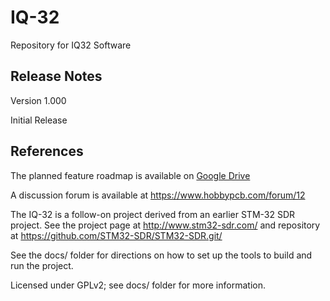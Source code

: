 <!DOCTYPE html>
<html>
<head>
</head>
<body>
<h1>IQ-32</h1>

Repository for IQ32 Software

<h2>Release Notes</h2>

Version 1.000

Initial Release

<h2>References</h2>

<p>The planned feature roadmap is available on <a href="https://docs.google.com/spreadsheets/d/1dniDwJ8p-mtiK3zLaTuqQ21Pwy5nzgg4l7fU6WvkZ6c">Google Drive</a></p>

<p>A discussion forum is available at <a href="https://www.hobbypcb.com/forum/12">https://www.hobbypcb.com/forum/12</a></p>

<p>The IQ-32 is a follow-on project derived from an earlier STM-32 SDR project. See the project page at <a href="http://www.stm32-sdr.com/">http://www.stm32-sdr.com/</a> and repository at <a href="https://github.com/STM32-SDR/STM32-SDR.git">https://github.com/STM32-SDR/STM32-SDR.git/</a></p>

<p>See the docs/ folder for directions on how to set up the tools to build and run the project. <p></p>Licensed under GPLv2; see docs/ folder for more information.</p>

</body>
</html>

